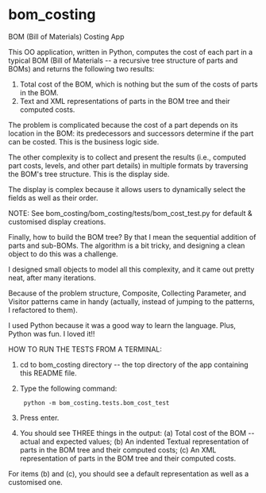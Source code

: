 bom_costing
===========

BOM (Bill of Materials) Costing App

This OO application, written in Python, computes the cost of each part in a typical BOM (Bill of Materials -- a recursive tree structure of parts and BOMs) and returns the following two results:

1. Total cost of the BOM, which is nothing but the sum of the costs of parts in the BOM.
2. Text and XML representations of parts in the BOM tree and their computed costs.

The problem is complicated because the cost of a part depends on its location in the BOM: its predecessors and successors determine if the part can be costed. This is the business logic side.

The other complexity is to collect and present the results (i.e., computed part costs, levels, and other part details) in multiple formats by traversing the BOM's tree structure.  This is the display side.  

The display is complex because it allows users to dynamically select the fields as well as their order.

NOTE: See bom_costing/bom_costing/tests/bom_cost_test.py for default & customised display creations. 


Finally, how to build the BOM tree? By that I mean the sequential addition of parts and sub-BOMs.  The algorithm is a bit tricky, and designing a clean object to do this was a challenge.


I designed small objects to model all this complexity, and it came out pretty neat, after many iterations.  

Because of the problem structure, Composite, Collecting Parameter, and Visitor patterns came in handy (actually, instead of jumping to the patterns, I refactored to them).  

I used Python because it was a good way to learn the language.  Plus, Python was fun.  I loved it!!



HOW TO RUN THE TESTS FROM A TERMINAL:

1. cd to bom_costing directory -- the top directory of the app containing this README file.
2. Type the following command: 

		python -m bom_costing.tests.bom_cost_test

3. Press enter.
4. You should see THREE things in the output:
	(a) Total cost of the BOM -- actual and expected values;
	(b) An indented Textual representation of parts in the BOM tree and their computed costs;
	(c) An XML representation of parts in the BOM tree and their computed costs.
  
  For items (b) and (c), you should see a default representation as well as a customised one.
 

